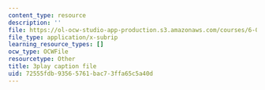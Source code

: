 ```yaml
---
content_type: resource
description: ''
file: https://ol-ocw-studio-app-production.s3.amazonaws.com/courses/6-042j-mathematics-for-computer-science-spring-2015/72555fdb93565761bac73ffa65c5a40d_Y9Blo_G-Mvg.vtt
file_type: application/x-subrip
learning_resource_types: []
ocw_type: OCWFile
resourcetype: Other
title: 3play caption file
uid: 72555fdb-9356-5761-bac7-3ffa65c5a40d
---
```

